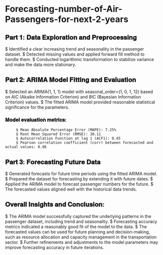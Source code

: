 # Forecasting-number-of-Air-Passengers-for-next-2-years

## 𝐏𝐚𝐫𝐭 𝟏: 𝐃𝐚𝐭𝐚 𝐄𝐱𝐩𝐥𝐨𝐫𝐚𝐭𝐢𝐨𝐧 𝐚𝐧𝐝 𝐏𝐫𝐞𝐩𝐫𝐨𝐜𝐞𝐬𝐬𝐢𝐧𝐠
$ Identified a clear increasing trend and seasonality in the passenger dataset.
$ Detected missing values and applied forward fill method to handle them.
$ Conducted logarithmic transformation to stabilize variance and make the data more stationary.

## 𝐏𝐚𝐫𝐭 𝟐: 𝐀𝐑𝐈𝐌𝐀 𝐌𝐨𝐝𝐞𝐥 𝐅𝐢𝐭𝐭𝐢𝐧𝐠 𝐚𝐧𝐝 𝐄𝐯𝐚𝐥𝐮𝐚𝐭𝐢𝐨𝐧
$ Selected an ARIMA(1, 1, 1) model with seasonal_order=(1, 0, 1, 12) based on AIC (Akaike Information Criterion) and BIC (Bayesian Information Criterion) values.
$ The fitted ARIMA model provided reasonable statistical significance for the parameters.
### 𝐌𝐨𝐝𝐞𝐥 𝐞𝐯𝐚𝐥𝐮𝐚𝐭𝐢𝐨𝐧 𝐦𝐞𝐭𝐫𝐢𝐜𝐬:
         $ Mean Absolute Percentage Error (MAPE): 7.25%
         $ Root Mean Squared Error (RMSE): 38.11
         $ Autocorrelation Function at lag 1 (ACF1): 0.45
         $ Pearson correlation coefficient (corr) between forecasted and actual values: 0.98

## 𝐏𝐚𝐫𝐭 𝟑: 𝐅𝐨𝐫𝐞𝐜𝐚𝐬𝐭𝐢𝐧𝐠 𝐅𝐮𝐭𝐮𝐫𝐞 𝐃𝐚𝐭𝐚
$ Generated forecasts for future time periods using the fitted ARIMA model.
$ Prepared the dataset for forecasting by extending it with future dates.
$ Applied the ARIMA model to forecast passenger numbers for the future.
$ The forecasted values aligned well with the historical data trends.

## 𝐎𝐯𝐞𝐫𝐚𝐥𝐥 𝐈𝐧𝐬𝐢𝐠𝐡𝐭𝐬 𝐚𝐧𝐝 𝐂𝐨𝐧𝐜𝐥𝐮𝐬𝐢𝐨𝐧:
$ The ARIMA model successfully captured the underlying patterns in the passenger dataset, including trend and seasonality.
$ Forecasting accuracy metrics indicated a reasonably good fit of the model to the data.
$ The forecasted values can be used for future planning and decision-making, such as resource allocation and capacity management in the transportation sector.
$ Further refinements and adjustments to the model parameters may improve forecasting accuracy in future iterations.
